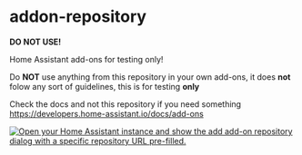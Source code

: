 # addon-repository

**DO NOT USE!**

Home Assistant add-ons for testing only!

Do **NOT** use anything from this repository in your own add-ons, it does **not** folow any sort of guidelines, this is for testing **only**

Check the docs and not this repository if you need something <https://developers.home-assistant.io/docs/add-ons>

[![Open your Home Assistant instance and show the add add-on repository dialog with a specific repository URL pre-filled.](https://my.home-assistant.io/badges/supervisor_add_addon_repository.svg)](https://my.home-assistant.io/redirect/supervisor_add_addon_repository/?repository_url=https%3A%2F%2Fgithub.com%2Fludeeus%2Faddon-repository)

